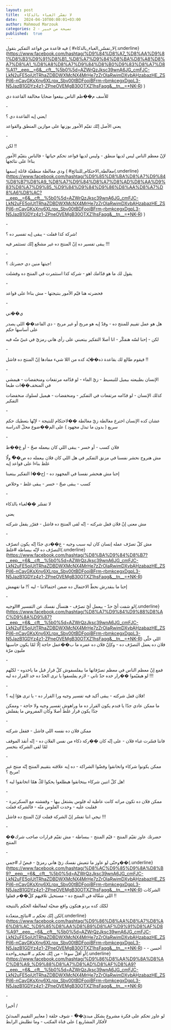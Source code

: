 ```yaml
---
layout: post
title:  لا تفسّر الغباء بالذكاء
date:   2024-04-10T00:00:01+03:00
author: Mahmoud Marzouk
categories: 2 - نصيحة من خبير
published:  true
---
```

فيه قاعدة من قواعد التفكير بتقول (
\#لا_تفسّر_الغباء_بالذكاء{.underline}(https://www.facebook.com/hashtag/%D9%84%D8%A7_%D8%AA%D9%81%D8%B3%D9%91%D8%B1_%D8%A7%D9%84%D8%BA%D8%A8%D8%A7%D8%A1_%D8%A8%D8%A7%D9%84%D8%B0%D9%83%D8%A7%D8%A1?__eep__=6&__cft__%5b0%5d=AZWrQzJksc39wnA6JG_cmFJC-LkN2uFE5oiUtTRhaZDBDWXMcNX4MrHe7zZrOIaRwimDXvbAHzabazHE_ZSPiI6-nCavGKsXny6XLrpx_Sbv00tBDFoojBFrm-rbmkcegxDgpL3-N5JazB1GDYz4z1-ZPneOVEMgB30OTXZ1hsFaqg&__tn__=*NK-R)
)

للأسف م��ظم الناس بيقعوا ضحايا مخالفة القاعدة دي

\-

يعني إيه القاعدة دي ؟!

يعني الأصل إنّك تقيّم الأمور بوزنها على موازين المنطق
والقواعد

\-

لكن !!

لإنّ معظم الناس ليس لديها منطق - وليس لديها قواعد تحكم حياتها - فالناس
بتقيّم الأمور بناءا على نتائجها

ودي مغالطة منطقيّة قاتلة إسمها (
\#مغالطة_الاحتكام_للنتائج{.underline}(https://www.facebook.com/hashtag/%D9%85%D8%BA%D8%A7%D9%84%D8%B7%D8%A9_%D8%A7%D9%84%D8%A7%D8%AD%D8%AA%D9%83%D8%A7%D9%85_%D9%84%D9%84%D9%86%D8%AA%D8%A7%D8%A6%D8%AC?__eep__=6&__cft__%5b0%5d=AZWrQzJksc39wnA6JG_cmFJC-LkN2uFE5oiUtTRhaZDBDWXMcNX4MrHe7zZrOIaRwimDXvbAHzabazHE_ZSPiI6-nCavGKsXny6XLrpx_Sbv00tBDFoojBFrm-rbmkcegxDgpL3-N5JazB1GDYz4z1-ZPneOVEMgB30OTXZ1hsFaqg&__tn__=*NK-R)
)

\-

شركة كذا قفلت - يبقى إيه تفسير ده ؟!

يبقى تفسير ده إنّ المنتج ده غير مشجّع إنّك تستثمر فيه !!!

\-

جبتها منين دي حضرتك ؟!

يقول لك ما هو قدّامك اهو - شركة كذا استثمرت في المنتج ده
وفشلت

\-

فحضرته هنا قيّم الأمور بنتيجتها - مش بناءا على قواعد

\-

ي��ني

هل هو عمل تقييم للمنتج ده - وقدّ إيه هو مربح أو غير مربح - دي القاعد��
اللي يصدر على أساسها حكم

لكن - إحنا لسّه هنفكّر - انا أصلا التفكير بيتعبني على رأي هاني رمزيّ في
غبيّ منّه فيه

\-

فيقوم طالع لك بقاعدة ذه��يّة كده من اللا شيء مفادها إنّ المنتج ده
فاشل !!

\-

الإنسان بطبيعته بيميل للتبسيط - زيّ الماء - لو قدّامه مرتفعات ومنخفضات -
هيمشي في المنخف��ات طبعا

كذلك الإنسان - لو قدّامه مرتفعات في التفكير - ومنخفضات - هيميل لسلوك
منخفضات التفكير

\-

عشان كده الإنسان اخترع مغالطة زيّ مغالطة ��لاحتكام للنتيجة - لإنّها بتعطيك
حكم سريع ( بدون ما تبذل مجهود ) على الم��ضوع محلّ الدراسة

\-

فلان كسب - أو خسر - يبقى اللي كان بيعمله صحّ - أو غ��ط

مش هنروح نحشر نفسنا في مزنق التفكير في هل اللي كان فلان بيعمله ده ص��ّ
ولّا غلط بناءا على قواعد إيه

إحنا مش هنحشر نفسنا في المجهود ده - إح��ا التفكير بيتعبنا

كسب - يبقى صحّ - خسر - يبقى غلط - وخلاص

\-

لا تفسّر ��لغباء بالذكاء

يعني

مش معنى إنّ فلان قفل شركته - إنّه لقى المنتج ده فاشل - فقرّر يقفل
شركته

\-

مش كلّ تصرّف عمله إنسان كان ليه سبب وجيه - ع��دي جدّا إنّه يكون اتصرّف التصرّف
ده لإنّه ببساطة
\#غلط{.underline}(https://www.facebook.com/hashtag/%D8%BA%D9%84%D8%B7?__eep__=6&__cft__%5b0%5d=AZWrQzJksc39wnA6JG_cmFJC-LkN2uFE5oiUtTRhaZDBDWXMcNX4MrHe7zZrOIaRwimDXvbAHzabazHE_ZSPiI6-nCavGKsXny6XLrpx_Sbv00tBDFoojBFrm-rbmkcegxDgpL3-N5JazB1GDYz4z1-ZPneOVEMgB30OTXZ1hsFaqg&__tn__=*NK-R)

إحنا ما بنقدرش نحطّ الاحتمال ده ضمن احتمالاتنا - ليه ؟! ما
تفهمش

\-

لو شفت أيّ حدّ - بيعمل أيّ تصرّف - هتسأل نفسك عن التفسير
\#الوجيه{.underline}(https://www.facebook.com/hashtag/%D8%A7%D9%84%D9%88%D8%AC%D9%8A%D9%87?__eep__=6&__cft__%5b0%5d=AZWrQzJksc39wnA6JG_cmFJC-LkN2uFE5oiUtTRhaZDBDWXMcNX4MrHe7zZrOIaRwimDXvbAHzabazHE_ZSPiI6-nCavGKsXny6XLrpx_Sbv00tBDFoojBFrm-rbmkcegxDgpL3-N5JazB1GDYz4z1-ZPneOVEMgB30OTXZ1hsFaqg&__tn__=*NK-R)
اللي خلّى فلان ده يعمل التصرّف ده - وكإنّ فلان ده عمره ما ب��عمل حاجة إلّا
لمّا يكون حاسبها مليون مرّة

\-

فمع إنّ معظم الناس في معظم تصرّفاتها ما بيفلسفوش كلّ قرار قبل ما ياخدوه -
لكنّهم لو هيقيّموا ��رار خده حدّ تاني - لازم يفلسفوا يا ترى الحدّ ده خد
القرار ده ليه !!!

\-

فلان قفل شركته - يبقى أكيد فيه تفسير وجيه ورا القرار ده - يا ترى هوّا
إيه ؟!

ما ممكن عادي جدّا يا فندم يكون القرار ده ما وراهوش تفسير وجيه ولا حاجة -
وممكن جدّا يكون قرار غلط أصلا وكان المفروض ما يقفلش

\-

ممكن فلان ده نفسه اللي فاشل - فقفل شركته

فانتا فسّرت غباء فلان - على إنّه كان ��ركة ذكاء من نفس الفلان ده - إنّه
أنقذ الموقف لمّا لقى الشركة بتخسر

\-

ممكن يكونوا شركاء واتخانقوا وفضّوا الشراكة - ده إيه علاقته بتقييم المنتج
إنّه منتج غير مربح ؟!

هل كلّ اتنين شركاء بيتخانقوا هيطلعوا يحكوا لكّ همّا اتخانقوا ليه
؟!

\-

ممكن فلان ده تكون مراته كانت عاطية له فلوس يشتغل بيها - وقفشته مع
السكرتيرة - فقلبت عليه - وخدت الفلوس منّه - فالشركة قفلت

تيجي انتا تفسّر إنّ الشركة قفلت لإنّ المنتج ده فاشل !!!

\-

حضرتك عاوز تقيّم المنتج - قيّم المنتج - ببساطة - مش تقيّم قرارات صاحب شرك��
المنتج

\-

وحتّى لو عاوز ما تتعبش نفسك زيّ هاني رمزيّ - فبصّ لـ
\#جمي��{.underline}(https://www.facebook.com/hashtag/%D8%AC%D9%85%D9%8A%D8%B9?__eep__=6&__cft__%5b0%5d=AZWrQzJksc39wnA6JG_cmFJC-LkN2uFE5oiUtTRhaZDBDWXMcNX4MrHe7zZrOIaRwimDXvbAHzabazHE_ZSPiI6-nCavGKsXny6XLrpx_Sbv00tBDFoojBFrm-rbmkcegxDgpL3-N5JazB1GDYz4z1-ZPneOVEMgB30OTXZ1hsFaqg&__tn__=*NK-R)
الشركات اللي شغّالة في المنتج ده - مستحيل تلاقيهم كلّ��م قفلوا
!!

لكنّك كده بردو هتكون واقع ضحيّة لمغالطة الحكم بالنتيجة

لكن إنّك تحكم بـ
\#نتائج_متعدّدة{.underline}(https://www.facebook.com/hashtag/%D9%86%D8%AA%D8%A7%D8%A6%D8%AC_%D9%85%D8%AA%D8%B9%D8%AF%D9%91%D8%AF%D8%A9?__eep__=6&__cft__%5b0%5d=AZWrQzJksc39wnA6JG_cmFJC-LkN2uFE5oiUtTRhaZDBDWXMcNX4MrHe7zZrOIaRwimDXvbAHzabazHE_ZSPiI6-nCavGKsXny6XLrpx_Sbv00tBDFoojBFrm-rbmkcegxDgpL3-N5JazB1GDYz4z1-ZPneOVEMgB30OTXZ1hsFaqg&__tn__=*NK-R) -
أحسن - أو أقلّ سوءا - من إنّك تحكم بـ
\#نتيجة_واحدة{.underline}(https://www.facebook.com/hashtag/%D9%86%D8%AA%D9%8A%D8%AC%D8%A9_%D9%88%D8%A7%D8%AD%D8%AF%D8%A9?__eep__=6&__cft__%5b0%5d=AZWrQzJksc39wnA6JG_cmFJC-LkN2uFE5oiUtTRhaZDBDWXMcNX4MrHe7zZrOIaRwimDXvbAHzabazHE_ZSPiI6-nCavGKsXny6XLrpx_Sbv00tBDFoojBFrm-rbmkcegxDgpL3-N5JazB1GDYz4z1-ZPneOVEMgB30OTXZ1hsFaqg&__tn__=*NK-R)

\-

أخيرا /

لو عاوز تحكم على فكرة مشروع بشكل مبدئ��ّ - شوف حلقة ( معايير التقييم
المبدئيّ لأفكار المشاريع ) على قناة المكتب - وما تطلبش الرابط
